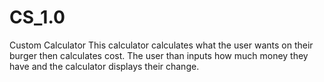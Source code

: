 # CS_1.0
 Custom Calculator
 This calculator calculates what the user
 wants on their burger then calculates cost.
 The user than inputs how much money they have
 and the calculator displays their change.
